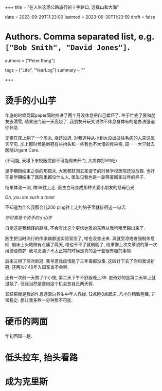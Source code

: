 +++
title = "在人生这场公路旅行的十字路口, 选择山和大海"

date = 2023-09-29T11:23:00
lastmod = 2023-09-30T11:23:59
draft = false

# Authors. Comma separated list, e.g. `["Bob Smith", "David Jones"]`.
authors = ["Peter Rong"]

tags = ["Life", "YearLog"]
summary = ""

+++

# 烫手的小山芋

年底的时候两篇paper同时推进了两个月没休息把自己累坏了.
终于忙完了要和朋友去滑雪, 结果出门前一天高烧了.
我朋友开玩笑说你不休息身体有的是办法强迫你休息.

无奈在床上躺了一个周末, 烧还没退, 对我这种从小到大没出过啥毛病的人来说属实罕见.
加上那时候是新冠有些抬头和一些我也不太懂的传染病, 周一一大早就去医院Urgent Care.

(不可能, 天塌下来校医院都不可能周末开门, 大病你打911吧)

是学期刚结束之后的那周末, 大家都赶回去圣诞节的时候学校医院还没放假.
也好在是学期结束了医院里都没什么人, 医生见我也是一副等着回家过年的样子.

结果体温一测, 啪39往上走. 
医生立马变成那种关爱小朋友的慈母目光

_Oh, you are such a toast_

不知道为什么我那会儿200 ping往上走的脑子里就徘徊这一句话:

_你可真是个烫手的小山芋_

自觉这是我翻译的巅峰, 不会有比这个更信达雅的东西从我狗嘴里蹦出来了.

医生把当时流行的传染病都送实验室测了, 啥也没查出来.
真就受凉或者强制休息呗.
躺床上头略微有点痛了两天, 啥也干不了就刷剧了, 结果像上次文章说的第一次用德语做梦.
我寻思脑子不太正常的时候是真的会干些很有趣的事情.

后来又得了两次新冠.
我寻思我疫情跑了三年毒都没事, 这四针下去了你和我说新冠, 还两次?
49年入国军谁不会啊.

还有一次前一天熬了个小夜, 第二天下午不舒服晚上39.
更奇妙的是第二天早上就退烧了.
但我当然是要借这个机会放自己两天假.

其结果就是我的作息逐渐向养生中年人靠拢.
12点睡8点起床, 八小时精致睡眠, 非常稳定.
想让我多熬一分钟那不可能.

# 硬币的两面

年初回国一趟.


# 低头拉车, 抬头看路

# 成为克里斯

# 